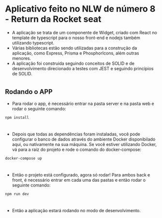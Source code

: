 # Aplicativo feito no NLW de número 8 - Return da Rocket seat

- A aplicação se trata de um componente de Widget, criado com React no template de typescript para o nosso front-end e nodejs também utilizando typescript.
- Várias bibliotecas estão sendo utilizadas para a construção da aplicação, como Express, Prisma e PhosphorIcons, além outras menores.
- A aplicação foi construida seguindo conceitos de SOLID e de desenvolvimento direcionado a testes com JEST e seguindo princípios de SOLID.

#

## Rodando o APP

- Para rodar o app, é necessário entrar na pasta server e na pasta web e rodar o seguinte comando:

```
npm install
```

#

- Depois que todas as dependências foram instaladas, você pode configurar o banco de dados através do ambiente Docker disponibilado aqui, ou nativamente na sua máquina. Se você estiver utilizando Docker, vá para a raíz do projeto e rode o comando do docker-compose:

```
docker-compose up
```

#

- Então o projeto está configurado, agora só rodar! Para ambos back e front, é necessário entrar em cada uma das pastas e então rodar o seguinte comando:

```
npm run dev
```

#

- Então a aplicação estará rodando no modo de desenvolvimento.